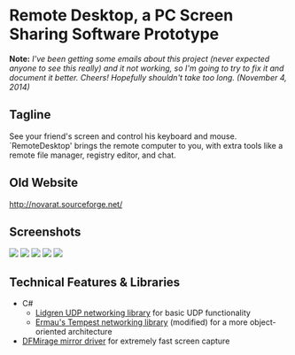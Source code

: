 Remote Desktop, a PC Screen Sharing Software Prototype
========================================================

**Note:** *I've been getting some emails about this project (never expected anyone to see this really) and it not working, so I'm going to try to fix it and document it better. Cheers! Hopefully shouldn't take too long. (November 4, 2014)*

Tagline
-------
See your friend's screen and control his keyboard and mouse. `RemoteDesktop' brings the remote computer to you, with extra tools like a remote file manager, registry editor, and chat.


Old Website
------------

http://novarat.sourceforge.net/

Screenshots
----------
![](http://novarat.sourceforge.net/screenies/IntroducerMain.png)
![](http://novarat.sourceforge.net/screenies/IntroducerLog.png)
![](http://novarat.sourceforge.net/screenies/Server.png)
![](http://novarat.sourceforge.net/screenies/Client.png)
![](http://novarat.sourceforge.net/screenies/RemoteDesktop.png)

Technical Features & Libraries
----------

* C#
  * [Lidgren UDP networking library](https://code.google.com/p/lidgren-network-gen3/) for basic UDP functionality
  * [Ermau's Tempest networking library](https://github.com/ermau/Tempest) (modified) for a more object-oriented architecture
* [DFMirage mirror driver](http://www.demoforge.com/dfmirage.htm) for extremely fast screen capture

